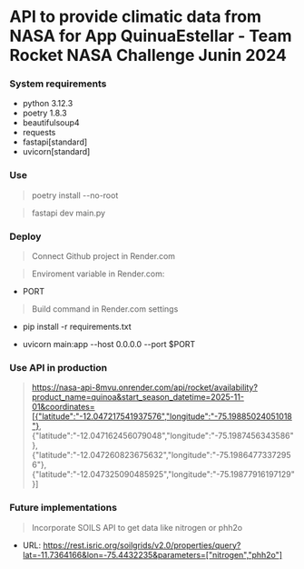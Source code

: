 # API to provide climatic data from NASA for App QuinuaEstellar - Team Rocket NASA Challenge Junin 2024

### System requirements
- python 3.12.3
- poetry 1.8.3
- beautifulsoup4
- requests
- fastapi[standard]
- uvicorn[standard]

### Use

> poetry install --no-root

> fastapi dev main.py

### Deploy

> Connect Github project in Render.com

> Enviroment variable in Render.com:

- PORT

> Build command in Render.com settings

- pip install -r requirements.txt

- uvicorn main:app --host 0.0.0.0 --port $PORT

### Use API in production

> https://nasa-api-8mvu.onrender.com/api/rocket/availability?product_name=quinoa&start_season_datetime=2025-11-01&coordinates=[{"latitude":"-12.047217541937576","longitude":"-75.19885024051018"}, {"latitude":"-12.047162456079048","longitude":"-75.1987456343586"}, {"latitude":"-12.047260823675632","longitude":"-75.19864773372956"}, {"latitude":"-12.047325090485925","longitude":"-75.19877916197129"}]

### Future implementations

> Incorporate SOILS API to get data like nitrogen or phh2o

- URL: https://rest.isric.org/soilgrids/v2.0/properties/query?lat=-11.7364166&lon=-75.4432235&parameters=["nitrogen","phh2o"]
